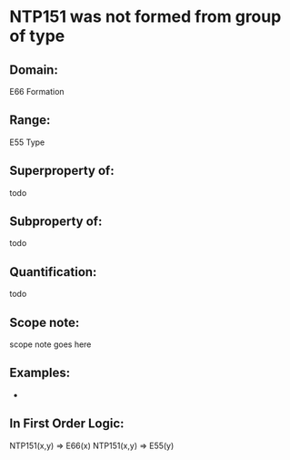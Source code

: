 # NTP151 was not formed from group of type

## Domain: 

E66 Formation

## Range: 

E55 Type

## Superproperty of: 

todo

## Subproperty of: 

todo

## Quantification: 

todo

## Scope note: 

scope note goes here

## Examples: 

* 

## In First Order Logic: 

NTP151(x,y) ⇒ E66(x)
NTP151(x,y) ⇒ E55(y)

